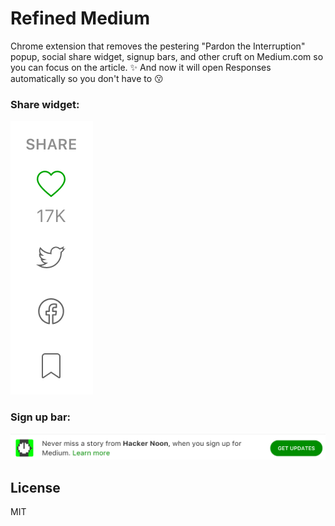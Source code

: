 # Refined Medium

Chrome extension that removes the pestering "Pardon the Interruption" popup, social share widget, signup bars, and other cruft on Medium.com so you can focus on the article. ✨ And now it will open Responses automatically so you don't have to 😗

### Share widget:

![alt text](share-widget.png 'Share Widget')

### Sign up bar:

![alt text](sign-up-bar.png 'Sign up bar')

## License

MIT
